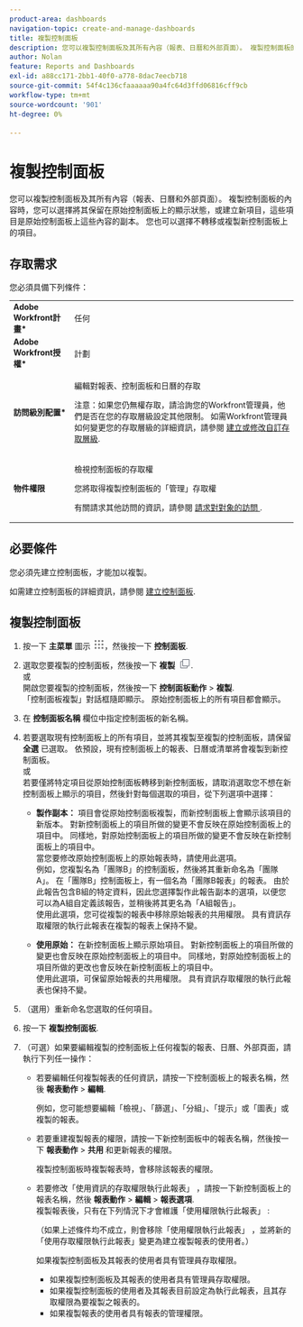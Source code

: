 ```yaml
---
product-area: dashboards
navigation-topic: create-and-manage-dashboards
title: 複製控制面板
description: 您可以複製控制面板及其所有內容（報表、日曆和外部頁面）。 複製控制面板的內容時，您可以選擇將其保留在原始控制面板上的顯示狀態，或建立新項目，這些項目是原始控制面板上這些內容的副本。 您也可以選擇不轉移或複製新控制面板上的項目。
author: Nolan
feature: Reports and Dashboards
exl-id: a88cc171-2bb1-40f0-a778-8dac7eecb718
source-git-commit: 54f4c136cfaaaaaa90a4fc64d3ffd06816cff9cb
workflow-type: tm+mt
source-wordcount: '901'
ht-degree: 0%

---
```


# 複製控制面板

您可以複製控制面板及其所有內容（報表、日曆和外部頁面）。 複製控制面板的內容時，您可以選擇將其保留在原始控制面板上的顯示狀態，或建立新項目，這些項目是原始控制面板上這些內容的副本。 您也可以選擇不轉移或複製新控制面板上的項目。

## 存取需求

您必須具備下列條件：

<table style="table-layout:auto"> 
 <col> 
 <col> 
 <tbody> 
  <tr> 
   <td role="rowheader"><strong>Adobe Workfront計畫*</strong></td> 
   <td> <p>任何</p> </td> 
  </tr> 
  <tr> 
   <td role="rowheader"><strong>Adobe Workfront授權*</strong></td> 
   <td> <p>計劃 </p> </td> 
  </tr> 
  <tr> 
   <td role="rowheader"><strong>訪問級別配置*</strong></td> 
   <td> <p>編輯對報表、控制面板和日曆的存取</p> <p>注意：如果您仍無權存取，請洽詢您的Workfront管理員，他們是否在您的存取層級設定其他限制。 如需Workfront管理員如何變更您的存取層級的詳細資訊，請參閱 <a href="../../../administration-and-setup/add-users/configure-and-grant-access/create-modify-access-levels.md" class="MCXref xref">建立或修改自訂存取層級</a>.</p> </td> 
  </tr> 
  <tr> 
   <td role="rowheader"><strong>物件權限</strong></td> 
   <td> <p>檢視控制面板的存取權</p> <p>您將取得複製控制面板的「管理」存取權</p> <p>有關請求其他訪問的資訊，請參閱 <a href="../../../workfront-basics/grant-and-request-access-to-objects/request-access.md" class="MCXref xref">請求對對象的訪問 </a>.</p> </td> 
  </tr> 
 </tbody> 
</table>

## 必要條件

您必須先建立控制面板，才能加以複製。

如需建立控制面板的詳細資訊，請參閱 [建立控制面板](../../../reports-and-dashboards/dashboards/creating-and-managing-dashboards/create-dashboard.md).

## 複製控制面板

1. 按一下 **主菜單** 圖示 ![](assets/main-menu-icon.png)，然後按一下 **控制面板**.

1. 選取您要複製的控制面板，然後按一下 **複製** ![](assets/copy-icon.png).\
   或\
   開啟您要複製的控制面板，然後按一下 **控制面板動作** > **複製**.\
   「控制面板複製」對話框隨即顯示。 原始控制面板上的所有項目都會顯示。

1. 在 **控制面板名稱** 欄位中指定控制面板的新名稱。
1. 若要選取現有控制面板上的所有項目，並將其複製至複製的控制面板，請保留 **全選** 已選取。 依預設，現有控制面板上的報表、日曆或清單將會複製到新控制面板。\
   或\
   若要僅將特定項目從原始控制面板轉移到新控制面板，請取消選取您不想在新控制面板上顯示的項目，然後針對每個選取的項目，從下列選項中選擇：

   * **製作副本：** 項目會從原始控制面板複製，而新控制面板上會顯示該項目的新版本。 對新控制面板上的項目所做的變更不會反映在原始控制面板上的項目中。 同樣地，對原始控制面板上的項目所做的變更不會反映在新控制面板上的項目中。\
      當您要修改原始控制面板上的原始報表時，請使用此選項。\
      例如，您複製名為「團隊B」的控制面板，然後將其重新命名為「團隊A」。 在「團隊B」控制面板上，有一個名為「團隊B報表」的報表。 由於此報告包含B組的特定資料，因此您選擇製作此報告副本的選項，以便您可以為A組自定義該報告，並稍後將其更名為「A組報告」。\
      使用此選項，您可從複製的報表中移除原始報表的共用權限。 具有資訊存取權限的執行此報表在複製的報表上保持不變。

   * **使用原始：** 在新控制面板上顯示原始項目。 對新控制面板上的項目所做的變更也會反映在原始控制面板上的項目中。 同樣地，對原始控制面板上的項目所做的更改也會反映在新控制面板上的項目中。\
      使用此選項，可保留原始報表的共用權限。 具有資訊存取權限的執行此報表也保持不變。

1. （選用）重新命名您選取的任何項目。
1. 按一下 **複製控制面板**.
1. （可選）如果要編輯複製的控制面板上任何複製的報表、日曆、外部頁面，請執行下列任一操作：

   * 若要編輯任何複製報表的任何資訊，請按一下控制面板上的報表名稱，然後 **報表動作** > **編輯**.

      例如，您可能想要編輯「檢視」、「篩選」、「分組」、「提示」或「圖表」或複製的報表。

   * 若要重建複製報表的權限，請按一下新控制面板中的報表名稱，然後按一下 **報表動作** > **共用** 和更新報表的權限。

      複製控制面板時複製報表時，會移除該報表的權限。

   * 若要修改「使用資訊的存取權限執行此報表」 ，請按一下新控制面板上的報表名稱，然後 **報表動作** > **編輯** > **報表選項**.\
      複製報表後，只有在下列情況下才會維護「使用權限執行此報表」 :

      （如果上述條件均不成立，則會移除「使用權限執行此報表」 ，並將新的「使用存取權限執行此報表」變更為建立複製報表的使用者。）

      如果複製控制面板及其報表的使用者具有管理員存取權限。

      * 如果複製控制面板及其報表的使用者具有管理員存取權限。
      * 如果複製控制面板的使用者及其報表目前設定為執行此報表，且其存取權限為要複製之報表的。
      * 如果複製報表的使用者具有報表的管理權限。
